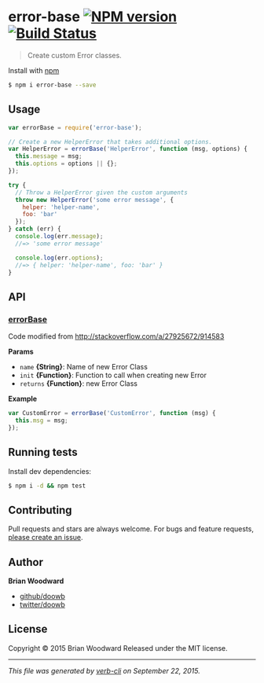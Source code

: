 # error-base [![NPM version](https://badge.fury.io/js/error-base.svg)](http://badge.fury.io/js/error-base)  [![Build Status](https://travis-ci.org/doowb/error-base.svg)](https://travis-ci.org/doowb/error-base)

> Create custom Error classes.

Install with [npm](https://www.npmjs.com/)

```sh
$ npm i error-base --save
```

## Usage

```js
var errorBase = require('error-base');

// Create a new HelperError that takes additional options.
var HelperError = errorBase('HelperError', function (msg, options) {
  this.message = msg;
  this.options = options || {};
});

try {
  // Throw a HelperError given the custom arguments
  throw new HelperError('some error message', {
    helper: 'helper-name',
    foo: 'bar'
  });
} catch (err) {
  console.log(err.message);
  //=> 'some error message'

  console.log(err.options);
  //=> { helper: 'helper-name', foo: 'bar' }
}
```

## API

### [errorBase](index.js#L26)

Code modified from http://stackoverflow.com/a/27925672/914583

**Params**

* `name` **{String}**: Name of new Error Class
* `init` **{Function}**: Function to call when creating new Error
* `returns` **{Function}**: new Error Class

**Example**

```js
var CustomError = errorBase('CustomError', function (msg) {
  this.msg = msg;
});
```

## Running tests

Install dev dependencies:

```sh
$ npm i -d && npm test
```

## Contributing

Pull requests and stars are always welcome. For bugs and feature requests, [please create an issue](https://github.com/doowb/error-base/issues/new).

## Author

**Brian Woodward**

+ [github/doowb](https://github.com/doowb)
+ [twitter/doowb](http://twitter.com/doowb)

## License

Copyright © 2015 Brian Woodward
Released under the MIT license.

***

_This file was generated by [verb-cli](https://github.com/assemble/verb-cli) on September 22, 2015._